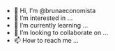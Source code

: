 - 👋 Hi, I’m @brunaeconomista
- 👀 I’m interested in ...
- 🌱 I’m currently learning ...
- 💞️ I’m looking to collaborate on ...
- 📫 How to reach me ...

<!---
brunaeconomista/brunaeconomista is a ✨ special ✨ repository because its `README.md` (this file) appears on your GitHub profile.
You can click the Preview link to take a look at your changes.

Encontrar um pacote para rodar quebra estrutural no R ou no Stata????

--->
